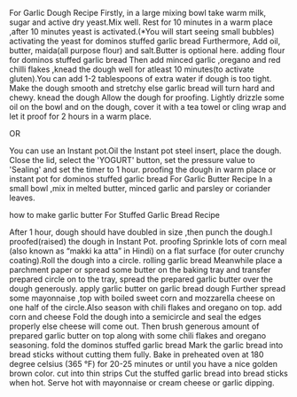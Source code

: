 For Garlic Dough Recipe
Firstly, in a large mixing bowl take warm milk, sugar and active dry yeast.Mix well.
Rest for 10 minutes in a warm place ,after 10 minutes yeast is activated.(*You will start seeing small bubbles)
activating the yeast for dominos stuffed garlic bread
Furthermore, Add oil, butter, maida(all purpose flour) and salt.Butter is optional here.
adding flour for dominos stuffed garlic bread
Then add minced garlic ,oregano and red chilli flakes ,knead the dough well for atleast 10 minutes(to activate gluten).You can add 1-2 tablespoons of extra water if dough is too tight.
Make the dough smooth and stretchy else garlic bread will turn hard and chewy.
knead the dough
Allow the dough for proofing. Lightly drizzle some oil on the bowl and on the dough, cover it with a tea towel or cling wrap and let it proof for 2 hours in a warm place.

OR

You can use an Instant pot.Oil the Instant pot steel insert, place the dough. Close the lid, select the 'YOGURT' button, set the pressure value to 'Sealing' and set the timer to 1 hour.
proofing the dough in warm place or instant pot for dominos stuffed garlic bread
For Garlic Butter Recipe
In a small bowl ,mix in melted butter, minced garlic and parsley or coriander leaves.

how to make garlic butter
For Stuffed Garlic Bread Recipe

After 1 hour, dough should have doubled in size ,then punch the dough.I proofed(raised) the dough in Instant Pot.
proofing
Sprinkle lots of corn meal (also known as “makki ka atta” in Hindi) on a flat surface (for outer crunchy coating).Roll the dough into a circle.
rolling garlic bread
Meanwhile place a parchment paper or spread some butter on the baking tray and transfer prepared circle on to the tray, spread the prepared garlic butter over the dough generously.
apply garlic butter on garlic bread dough
Further spread some mayonnaise ,top with boiled sweet corn and mozzarella cheese on one half of the circle.Also season with chili flakes and oregano on top.
add corn and cheese
Fold the dough into a semicircle and seal the edges properly else cheese will come out.
Then brush generous amount of prepared garlic butter on top along with some chili flakes and oregano seasoning.
fold the dominos stuffed garlic bread
Mark the garlic bread into bread sticks without cutting them fully.
Bake in preheated oven at 180 degree celsius (365 °F) for 20-25 minutes or until you have a nice golden brown color.
cut into thin strips 
Cut the stuffed garlic bread into bread sticks when hot.
Serve hot with mayonnaise or cream cheese or garlic dipping.